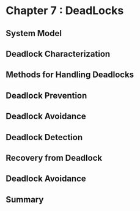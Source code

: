 # Chapter 7 : DeadLocks
## System Model
## Deadlock Characterization
## Methods for Handling Deadlocks
## Deadlock Prevention
## Deadlock Avoidance
## Deadlock Detection
## Recovery from Deadlock
## Deadlock Avoidance
## Summary

